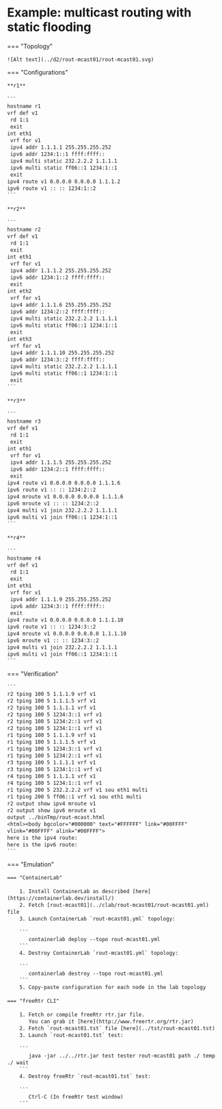 # Example: multicast routing with static flooding

=== "Topology"

    ![Alt text](../d2/rout-mcast01/rout-mcast01.svg)

=== "Configurations"

    **r1**

    ```
    hostname r1
    vrf def v1
     rd 1:1
     exit
    int eth1
     vrf for v1
     ipv4 addr 1.1.1.1 255.255.255.252
     ipv6 addr 1234:1::1 ffff:ffff::
     ipv4 multi static 232.2.2.2 1.1.1.1
     ipv6 multi static ff06::1 1234:1::1
     exit
    ipv4 route v1 0.0.0.0 0.0.0.0 1.1.1.2
    ipv6 route v1 :: :: 1234:1::2
    ```

    **r2**

    ```
    hostname r2
    vrf def v1
     rd 1:1
     exit
    int eth1
     vrf for v1
     ipv4 addr 1.1.1.2 255.255.255.252
     ipv6 addr 1234:1::2 ffff:ffff::
     exit
    int eth2
     vrf for v1
     ipv4 addr 1.1.1.6 255.255.255.252
     ipv6 addr 1234:2::2 ffff:ffff::
     ipv4 multi static 232.2.2.2 1.1.1.1
     ipv6 multi static ff06::1 1234:1::1
     exit
    int eth3
     vrf for v1
     ipv4 addr 1.1.1.10 255.255.255.252
     ipv6 addr 1234:3::2 ffff:ffff::
     ipv4 multi static 232.2.2.2 1.1.1.1
     ipv6 multi static ff06::1 1234:1::1
     exit
    ```

    **r3**

    ```
    hostname r3
    vrf def v1
     rd 1:1
     exit
    int eth1
     vrf for v1
     ipv4 addr 1.1.1.5 255.255.255.252
     ipv6 addr 1234:2::1 ffff:ffff::
     exit
    ipv4 route v1 0.0.0.0 0.0.0.0 1.1.1.6
    ipv6 route v1 :: :: 1234:2::2
    ipv4 mroute v1 0.0.0.0 0.0.0.0 1.1.1.6
    ipv6 mroute v1 :: :: 1234:2::2
    ipv4 multi v1 join 232.2.2.2 1.1.1.1
    ipv6 multi v1 join ff06::1 1234:1::1
    ```

    **r4**

    ```
    hostname r4
    vrf def v1
     rd 1:1
     exit
    int eth1
     vrf for v1
     ipv4 addr 1.1.1.9 255.255.255.252
     ipv6 addr 1234:3::1 ffff:ffff::
     exit
    ipv4 route v1 0.0.0.0 0.0.0.0 1.1.1.10
    ipv6 route v1 :: :: 1234:3::2
    ipv4 mroute v1 0.0.0.0 0.0.0.0 1.1.1.10
    ipv6 mroute v1 :: :: 1234:3::2
    ipv4 multi v1 join 232.2.2.2 1.1.1.1
    ipv6 multi v1 join ff06::1 1234:1::1
    ```

=== "Verification"

    ```
    r2 tping 100 5 1.1.1.9 vrf v1
    r2 tping 100 5 1.1.1.5 vrf v1
    r2 tping 100 5 1.1.1.1 vrf v1
    r2 tping 100 5 1234:3::1 vrf v1
    r2 tping 100 5 1234:2::1 vrf v1
    r2 tping 100 5 1234:1::1 vrf v1
    r1 tping 100 5 1.1.1.9 vrf v1
    r1 tping 100 5 1.1.1.5 vrf v1
    r1 tping 100 5 1234:3::1 vrf v1
    r1 tping 100 5 1234:2::1 vrf v1
    r3 tping 100 5 1.1.1.1 vrf v1
    r3 tping 100 5 1234:1::1 vrf v1
    r4 tping 100 5 1.1.1.1 vrf v1
    r4 tping 100 5 1234:1::1 vrf v1
    r1 tping 200 5 232.2.2.2 vrf v1 sou eth1 multi
    r1 tping 200 5 ff06::1 vrf v1 sou eth1 multi
    r2 output show ipv4 mroute v1
    r2 output show ipv6 mroute v1
    output ../binTmp/rout-mcast.html
    <html><body bgcolor="#000000" text="#FFFFFF" link="#00FFFF" vlink="#00FFFF" alink="#00FFFF">
    here is the ipv4 route:
    here is the ipv6 route:
    ```

=== "Emulation"

    === "ContainerLab"

        1. Install ContainerLab as described [here](https://containerlab.dev/install/)  
        2. Fetch [rout-mcast01](../clab/rout-mcast01/rout-mcast01.yml) file  
        3. Launch ContainerLab `rout-mcast01.yml` topology:  

        ```
           containerlab deploy --topo rout-mcast01.yml  
        ```
        4. Destroy ContainerLab `rout-mcast01.yml` topology:  

        ```
           containerlab destroy --topo rout-mcast01.yml  
        ```
        5. Copy-paste configuration for each node in the lab topology

    === "freeRtr CLI"

        1. Fetch or compile freeRtr rtr.jar file.  
           You can grab it [here](http://www.freertr.org/rtr.jar)  
        2. Fetch `rout-mcast01.tst` file [here](../tst/rout-mcast01.tst)  
        3. Launch `rout-mcast01.tst` test:  

        ```
           java -jar ../../rtr.jar test tester rout-mcast01 path ./ temp ./ wait
        ```
        4. Destroy freeRtr `rout-mcast01.tst` test:  

        ```
           Ctrl-C (In freeRtr test window)
        ```

